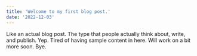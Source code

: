 ```yaml
---
title: 'Welcome to my first blog post.'
date: '2022-12-03'
---
```


Like an actual blog post. The type that people actually think about, write, and publish. Yep. Tired of having sample content in here. Will work on a bit more soon. Bye.
